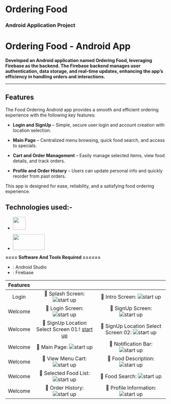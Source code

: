 # Ordering Food
### Android Application Project 

 # Ordering Food - Android App
 **Developed an Android application named Ordering Food, leveraging Firebase as the backend. The Firebase backend manages user authentication, data storage, and real-time updates, enhancing the app’s efficiency in handling orders and interactions.**

--------------------------------------------------------------
## Features
  
The Food Ordering Android app provides a smooth and efficient ordering experience with the following key features:

- **Login and SignUp** – Simple, secure user login and account creation with location selection.

- **Main Page** – Centralized menu browsing, quick food search, and access to specials.

- **Cart and Order Management** – Easily manage selected items, view food details, and track orders.

- **Profile and Order History** – Users can update personal info and quickly reorder from past orders.

This app is designed for ease, reliability, and a satisfying food ordering experience.



## Technologies used:-

- [<img src="https://github.com/user-attachments/assets/d4876fcb-765b-4c64-989a-7f656ff6639a" width="40" height="40">](https://github.com/mostofa-rezvi)

- [<img src="https://github.com/user-attachments/assets/78dd3478-0105-41e7-89b4-7dd79052dbc4" width="100" height="50">](https://github.com/mostofa-rezvi)

**==== Software And Tools Required ======**
- :  Android Studio
- :  Firebase

|Features| | |
| :---: | :---: | :---: |
| Login | :pushpin: Splash Screen: ![ start up](https://github.com/user-attachments/assets/bba5caa4-cb50-419a-8bb8-ccbc67cc14d8) | :pushpin: Intro Screen: ![ start up](https://github.com/user-attachments/assets/c26d4c27-dd55-46b2-93d2-80ed39dfeac1) |
| Welcome | :pushpin: Login Screen: ![ start up](https://github.com/user-attachments/assets/e069a685-c58e-44ba-9216-d15a56feb3a6) | :pushpin: SignUp Screen: ![ start up](https://github.com/user-attachments/assets/74fdae23-8a08-4511-98a1-7f3340278fcd) |
| Welcome | :pushpin: SignUp Location Select Screen 01:! [ start up](https://github.com/user-attachments/assets/e85f9419-8fd5-4313-b1cf-65c3249c995d) | :pushpin: SignUp Location Select Screen 02: ![ start up](https://github.com/user-attachments/assets/cf00e361-f689-4ef0-bba0-375e7953ad98) |
| Welcome | :pushpin: Main Page: ![ start up](https://github.com/user-attachments/assets/ccb7dd34-72e1-4709-a4b6-d56ede20cac4) | :pushpin: Notification Bar: ![ start up](https://github.com/user-attachments/assets/a1a64eb0-cc26-4dab-80e3-f20967dec42f) |
| Welcome | :pushpin: View Menu Cart: ![ start up](https://github.com/user-attachments/assets/88bb0a5c-23bc-4125-8fb8-1380c3fc6336) | :pushpin: Food Description: ![ start up](https://github.com/user-attachments/assets/11fcbe5b-beb5-454f-bb5d-5b5e9cff6338) |
| Welcome | :pushpin: Selected Food List: ![ start up](https://github.com/user-attachments/assets/a923a8bf-75ba-4b69-b523-78bf99f60661) | :pushpin: Food Search: ![ start up](https://github.com/user-attachments/assets/a9e3445f-6f43-4222-b543-8c69123d3340) |
| Welcome | :pushpin: Order History: ![ start up](https://github.com/user-attachments/assets/90a1a06b-4d41-4316-8fa9-182ade030359) | :pushpin: Profile Information: ![ start up](https://github.com/user-attachments/assets/7cf893b2-c44f-481b-9839-38209d640265) |
